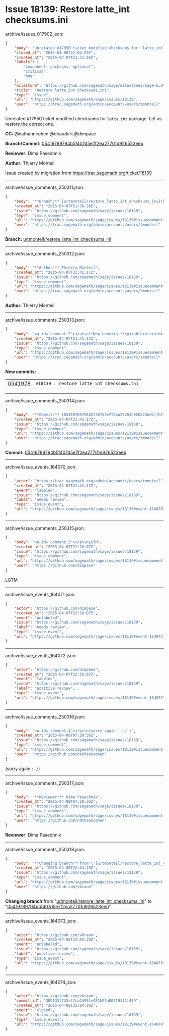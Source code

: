 # Issue 18139: Restore latte_int checksums.ini

archive/issues_017902.json:
```json
{
    "body": "Unrelated #17950 ticket modified checksums for `latte_int` package. Let us restore the correct one.\n\n\n**CC:**  @nathanncohen @dcoudert @dimpase\n\n**Branch/Commit:** [05419789794b5f407d5e7f2ea27701d926523eeb](https://github.com/sagemath/sagetrac-mirror/commit/05419789794b5f407d5e7f2ea27701d926523eeb)\n\n**Reviewer:** Dima Pasechnik\n\n**Author:** Thierry Monteil\n\nIssue created by migration from https://trac.sagemath.org/ticket/18139\n\n",
    "closed_at": "2015-04-08T22:04:29Z",
    "created_at": "2015-04-07T21:31:56Z",
    "labels": [
        "component: packages: optional",
        "critical",
        "bug"
    ],
    "milestone": "https://github.com/sagemath/sage/milestones/sage-6.6",
    "title": "Restore latte_int checksums.ini",
    "type": "issue",
    "url": "https://github.com/sagemath/sage/issues/18139",
    "user": "https://trac.sagemath.org/admin/accounts/users/tmonteil"
}
```
Unrelated #17950 ticket modified checksums for `latte_int` package. Let us restore the correct one.


**CC:**  @nathanncohen @dcoudert @dimpase

**Branch/Commit:** [05419789794b5f407d5e7f2ea27701d926523eeb](https://github.com/sagemath/sagetrac-mirror/commit/05419789794b5f407d5e7f2ea27701d926523eeb)

**Reviewer:** Dima Pasechnik

**Author:** Thierry Monteil

Issue created by migration from https://trac.sagemath.org/ticket/18139





---

archive/issue_comments_250311.json:
```json
{
    "body": "**Branch:** [u/tmonteil/restore_latte_int_checksums_ini](https://github.com/sagemath/sagetrac-mirror/tree/u/tmonteil/restore_latte_int_checksums_ini)",
    "created_at": "2015-04-07T21:36:26Z",
    "issue": "https://github.com/sagemath/sage/issues/18139",
    "type": "issue_comment",
    "url": "https://github.com/sagemath/sage/issues/18139#issuecomment-250311",
    "user": "https://trac.sagemath.org/admin/accounts/users/tmonteil"
}
```

**Branch:** [u/tmonteil/restore_latte_int_checksums_ini](https://github.com/sagemath/sagetrac-mirror/tree/u/tmonteil/restore_latte_int_checksums_ini)



---

archive/issue_comments_250312.json:
```json
{
    "body": "**Author:** Thierry Monteil",
    "created_at": "2015-04-07T21:41:17Z",
    "issue": "https://github.com/sagemath/sage/issues/18139",
    "type": "issue_comment",
    "url": "https://github.com/sagemath/sage/issues/18139#issuecomment-250312",
    "user": "https://trac.sagemath.org/admin/accounts/users/tmonteil"
}
```

**Author:** Thierry Monteil



---

archive/issue_comments_250313.json:
```json
{
    "body": "<a id='comment:2'></a>\n**New commits:**\n<table><tr><td><a href=\"https://github.com/sagemath/sagetrac-mirror/commit/05419789794b5f407d5e7f2ea27701d926523eeb\">0541978</a></td><td><code>#18139 : restore latte_int checksums.ini</code></td></tr></table>\n",
    "created_at": "2015-04-07T21:41:17Z",
    "issue": "https://github.com/sagemath/sage/issues/18139",
    "type": "issue_comment",
    "url": "https://github.com/sagemath/sage/issues/18139#issuecomment-250313",
    "user": "https://trac.sagemath.org/admin/accounts/users/tmonteil"
}
```

<a id='comment:2'></a>
**New commits:**
<table><tr><td><a href="https://github.com/sagemath/sagetrac-mirror/commit/05419789794b5f407d5e7f2ea27701d926523eeb">0541978</a></td><td><code>#18139 : restore latte_int checksums.ini</code></td></tr></table>




---

archive/issue_comments_250314.json:
```json
{
    "body": "**Commit:** [05419789794b5f407d5e7f2ea27701d926523eeb](https://github.com/sagemath/sagetrac-mirror/commit/05419789794b5f407d5e7f2ea27701d926523eeb)",
    "created_at": "2015-04-07T21:41:17Z",
    "issue": "https://github.com/sagemath/sage/issues/18139",
    "type": "issue_comment",
    "url": "https://github.com/sagemath/sage/issues/18139#issuecomment-250314",
    "user": "https://trac.sagemath.org/admin/accounts/users/tmonteil"
}
```

**Commit:** [05419789794b5f407d5e7f2ea27701d926523eeb](https://github.com/sagemath/sagetrac-mirror/commit/05419789794b5f407d5e7f2ea27701d926523eeb)



---

archive/issue_events_164070.json:
```json
{
    "actor": "https://trac.sagemath.org/admin/accounts/users/tmonteil",
    "created_at": "2015-04-07T21:41:17Z",
    "event": "labeled",
    "issue": "https://github.com/sagemath/sage/issues/18139",
    "label": "needs review",
    "type": "issue_event",
    "url": "https://github.com/sagemath/sage/issues/18139#event-164070"
}
```



---

archive/issue_comments_250315.json:
```json
{
    "body": "<a id='comment:3'></a>\nLGTM",
    "created_at": "2015-04-07T22:16:07Z",
    "issue": "https://github.com/sagemath/sage/issues/18139",
    "type": "issue_comment",
    "url": "https://github.com/sagemath/sage/issues/18139#issuecomment-250315",
    "user": "https://github.com/dimpase"
}
```

<a id='comment:3'></a>
LGTM



---

archive/issue_events_164071.json:
```json
{
    "actor": "https://github.com/dimpase",
    "created_at": "2015-04-07T22:16:07Z",
    "event": "unlabeled",
    "issue": "https://github.com/sagemath/sage/issues/18139",
    "label": "needs review",
    "type": "issue_event",
    "url": "https://github.com/sagemath/sage/issues/18139#event-164071"
}
```



---

archive/issue_events_164072.json:
```json
{
    "actor": "https://github.com/dimpase",
    "created_at": "2015-04-07T22:16:07Z",
    "event": "labeled",
    "issue": "https://github.com/sagemath/sage/issues/18139",
    "label": "positive review",
    "type": "issue_event",
    "url": "https://github.com/sagemath/sage/issues/18139#event-164072"
}
```



---

archive/issue_comments_250316.json:
```json
{
    "body": "<a id='comment:4'></a>\n(sorry again `:-/`)",
    "created_at": "2015-04-08T07:20:36Z",
    "issue": "https://github.com/sagemath/sage/issues/18139",
    "type": "issue_comment",
    "url": "https://github.com/sagemath/sage/issues/18139#issuecomment-250316",
    "user": "https://github.com/nathanncohen"
}
```

<a id='comment:4'></a>
(sorry again `:-/`)



---

archive/issue_comments_250317.json:
```json
{
    "body": "**Reviewer:** Dima Pasechnik",
    "created_at": "2015-04-08T07:20:36Z",
    "issue": "https://github.com/sagemath/sage/issues/18139",
    "type": "issue_comment",
    "url": "https://github.com/sagemath/sage/issues/18139#issuecomment-250317",
    "user": "https://github.com/nathanncohen"
}
```

**Reviewer:** Dima Pasechnik



---

archive/issue_comments_250318.json:
```json
{
    "body": "**Changing branch** from \"[u/tmonteil/restore_latte_int_checksums_ini](https://github.com/sagemath/sagetrac-mirror/tree/u/tmonteil/restore_latte_int_checksums_ini)\" to \"[05419789794b5f407d5e7f2ea27701d926523eeb](https://github.com/sagemath/sagetrac-mirror/commit/05419789794b5f407d5e7f2ea27701d926523eeb)\".",
    "created_at": "2015-04-08T22:04:29Z",
    "issue": "https://github.com/sagemath/sage/issues/18139",
    "type": "issue_comment",
    "url": "https://github.com/sagemath/sage/issues/18139#issuecomment-250318",
    "user": "https://github.com/vbraun"
}
```

**Changing branch** from "[u/tmonteil/restore_latte_int_checksums_ini](https://github.com/sagemath/sagetrac-mirror/tree/u/tmonteil/restore_latte_int_checksums_ini)" to "[05419789794b5f407d5e7f2ea27701d926523eeb](https://github.com/sagemath/sagetrac-mirror/commit/05419789794b5f407d5e7f2ea27701d926523eeb)".



---

archive/issue_events_164073.json:
```json
{
    "actor": "https://github.com/vbraun",
    "created_at": "2015-04-08T22:04:29Z",
    "event": "unlabeled",
    "issue": "https://github.com/sagemath/sage/issues/18139",
    "label": "positive review",
    "type": "issue_event",
    "url": "https://github.com/sagemath/sage/issues/18139#event-164073"
}
```



---

archive/issue_events_164074.json:
```json
{
    "actor": "https://github.com/vbraun",
    "commit_id": "309133f732ef7ca2d951e481b9fa007191f2f459",
    "created_at": "2015-04-08T22:04:29Z",
    "event": "closed",
    "issue": "https://github.com/sagemath/sage/issues/18139",
    "type": "issue_event",
    "url": "https://github.com/sagemath/sage/issues/18139#event-164074"
}
```
